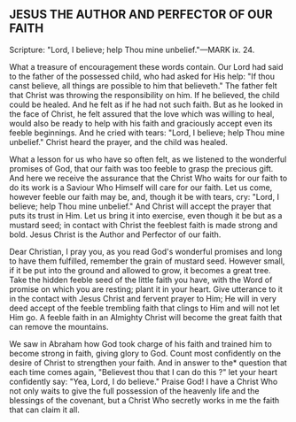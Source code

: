 ## JESUS THE AUTHOR AND PERFECTOR OF OUR FAITH ##

Scripture: "Lord, I believe; help Thou mine unbelief."—MARK ix. 24.



What a treasure of encouragement these words contain. Our Lord had said to the father of the possessed child, who had asked for His help: "If thou canst believe, all things are possible to him that believeth." The father felt that Christ was throwing the responsibility on him. If he believed, the child could be healed. And he felt as if he had not such faith. But as he looked in the face of Christ, he felt assured that the love which was willing to heal, would also be ready to help with his faith and graciously accept even its feeble beginnings. And he cried with tears: "Lord, I believe; help Thou mine unbelief." Christ heard the prayer, and the child was healed.



What a lesson for us who have so often felt, as we listened to the wonderful promises of God, that our faith was too feeble to grasp the precious gift. And here we receive the assurance that the Christ Who waits for our faith to do its work is a Saviour Who Himself will care for our faith. Let us come, however feeble our faith may be, and, though it be with tears, cry: "Lord, I believe; help Thou mine unbelief." And Christ will accept the prayer that puts its trust in Him. Let us bring it into exercise, even though it be but as a mustard seed; in contact with Christ the feeblest faith is made strong and bold. Jesus Christ is the Author and Perfector of our faith.



Dear Christian, I pray you, as you read God's wonderful promises and long to have them fulfilled, remember the grain of mustard seed. However small, if it be put into the ground and allowed to grow, it becomes a great tree. Take the hidden feeble seed of the little faith you have, with the Word of promise on which you are resting; plant it in your heart. Give utterance to it in the contact with Jesus Christ and fervent prayer to Him; He will in very deed accept of the feeble trembling faith that clings to Him and will not let Him go. A feeble faith in an Almighty Christ will become the great faith that can remove the mountains.



We saw in Abraham how God took charge of his faith and trained him to become strong in faith, giving glory to God. Count most confidently on the desire of Christ to strengthen your faith. And in answer to the\* question that each time comes again, "Believest thou that I can do this ?" let your heart confidently say: "Yea, Lord, I do believe." Praise God! I have a Christ Who not only waits to give the full possession of the heavenly life and the blessings of the covenant, but a Christ Who secretly works in me the faith that can claim it all.


